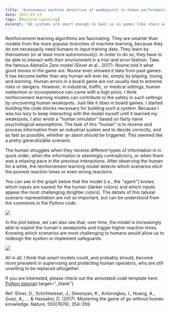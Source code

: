 ```yaml
---
title: "Autonomous machine detection of weakpoints in human performance"
date: 2021-03-13
tags: [Machine Learning]
excerpt: "AI systems are smart enough to beat us in games like chess and Go. Why not use it to detect human weaknesses elsewhere?"
---
```


Reinforcement learning algorithms are fascinating. They are smarter than models from the more popular branches of machine learning, because they do not necessarily need humans to input training data. They learn by themselves (or at least more autonomously). In order to do so, they have to be able to interact with their environment in a trial-and error fashion. Take the famous AlphaGo Zero model (Silver et al., 2017). Noone told it what good moves in the game are. Noone even showed it data from past games. It has become better than any human will ever be, simply by playing, losing, and learning. 
Human errors in a board game are not usually tied to extreme risks or dangers. However, in industrial, traffic, or medical settings, human inattention or incompetence can come with a high price. I think reinforcement learning models can contribute to the safety in such settings by uncovering human weakspots. Just like it does in board games. 
I started building the code blocks necessary for building such a system. Because I was too lazy to keep interacting with the model myself until it learned my weakspots, I also wrote a "human simulator" based on fairly naive psychological assumptions.
The task of this "human" is to receive and process information from an industrial system and to decide correctly, and as fast as possible, whether an alarm should be triggered. This seemed like a pretty generalizable scenario.

The human struggles when they receive different types of information in in quick order, when the information is seemingly contradictory, or when there was a relaxing pace in the previous interactions. After observing the human for a while, the reinforcement learning model detects which scenarios elicit the poorest reaction times or even wrong reactions.

You can see in the graph below that the model (i.e., the "agent") knows which inputs are easiest for the human (darker colors) and which inputs appear the most challenging (brighter colors). The details of this tabular scenario representation are not so important, but can be understood from the comments in the Python code.

<img src="{{site.baseurl}}/assets/heatmap.png">

In the plot below, we can also see that, over time, the model is increasingly able to exploit the human's weakpoints and trigger higher reaction times. Knowing which scenarios are most challenging to humans would allow us to redesign the system or implement safeguards. 

<img src="{{site.baseurl}}/assets/learning curve.png">

All in all, I think that smart models could, and probably should, become more prevalent in supervising and protecting human operators, who are still unwilling to be replaced alltogether.

If you are interested, please check out the annotated code template here: [Python tutorial](https://osf.io/bg4e7/){:target="_blank"}


Ref:
Silver, D., Schrittwieser, J., Simonyan, K., Antonoglou, I., Huang, A., Guez, A., ... & Hassabis, D. (2017). Mastering the game of go without human knowledge. Nature, 550(7676), 354-359.